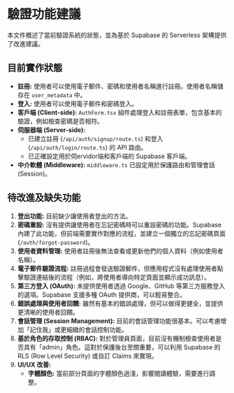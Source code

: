 # 驗證功能建議

本文件概述了當前驗證系統的狀態，並為基於 Supabase 的 Serverless 架構提供了改進建議。

## 目前實作狀態

*   **註冊:** 使用者可以使用電子郵件、密碼和使用者名稱進行註冊。使用者名稱儲存在 `user_metadata` 中。
*   **登入:** 使用者可以使用電子郵件和密碼登入。
*   **客戶端 (Client-side):** `AuthForm.tsx` 組件處理登入和註冊表單，包含基本的驗證，例如檢查密碼是否相符。
*   **伺服器端 (Server-side):**
    *   已建立註冊 (`/api/auth/signup/route.ts`) 和登入 (`/api/auth/login/route.ts`) 的 API 路由。
    *   已正確設定用於伺ervidor端和客戶端的 Supabase 客戶端。
*   **中介軟體 (Middleware):** `middleware.ts` 已設定用於保護路由和管理會話 (Session)。

## 待改進及缺失功能

1.  **登出功能:** 目前缺少讓使用者登出的方法。
2.  **密碼重設:** 沒有提供讓使用者在忘記密碼時可以重設密碼的功能。Supabase 內建了此功能，但前端需要實作對應的流程，並建立一個獨立的忘記密碼頁面 (`/auth/forgot-password`)。
3.  **使用者資料管理:** 使用者註冊後無法查看或更新他們的個人資料（例如使用者名稱）。
4.  **電子郵件驗證流程:** 註冊過程會發送驗證郵件，但應用程式沒有處理使用者點擊驗證連結後的流程（例如，將使用者導向特定頁面並顯示成功訊息）。
5.  **第三方登入 (OAuth):** 未提供使用者透過 Google、GitHub 等第三方服務登入的選項。Supabase 支援多種 OAuth 提供商，可以輕易整合。
6.  **錯誤處理與使用者回饋:** 雖然有基本的錯誤處理，但可以做得更健全，並提供更清晰的使用者回饋。
7.  **會話管理 (Session Management):** 目前的會話管理功能很基本。可以考慮增加「記住我」或更細緻的會話控制功能。
8.  **基於角色的存取控制 (RBAC):** 對於管理員頁面，目前沒有機制檢查使用者是否具有「admin」角色。這對於保護後台至關重要，可以利用 Supabase 的 RLS (Row Level Security) 或自訂 Claims 來實現。
9.  **UI/UX 改善:**
    *   **字體顏色:** 當前部分頁面的字體顏色過淺，影響閱讀體驗，需要進行調整。
